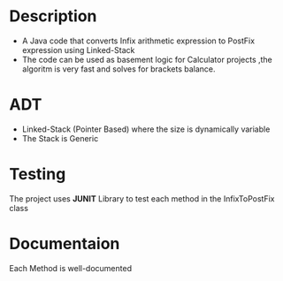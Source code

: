 # Description
  * A Java code that converts Infix arithmetic expression to PostFix expression using Linked-Stack
  * The code can be used as basement logic for Calculator projects ,the algoritm is very fast and solves for brackets     balance.

# ADT
  * Linked-Stack (Pointer Based) where the size is dynamically variable
  * The Stack is Generic 
  
 
# Testing 
  The project uses __JUNIT__ Library to test each method in the InfixToPostFix class

# Documentaion 
  Each Method is well-documented 
  

  
 


